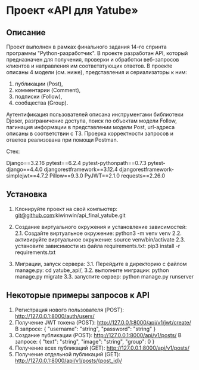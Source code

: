 # Проект «API для Yatube»
## Описание
Проект выполнен в рамках финального задания 14-го спринта программы "Python-разработчик". В проекте разработан API, который предназначен для получения, проверки и обработки веб-запросов клиентов и направления им соответвтующих ответов.
В проекте описаны 4 модели (см. ниже), представления и сериализаторы к ним: 
 1. публикации (Post),
 2. комментарии (Comment),
 3. подписки (Follow),
 4. сообщества (Group).

Аутентификация пользователей описана инструментами библиотеки Djoser, разграничение доступа, поиск по объектам модели Follow, пагинация информации в представлении модели Post, url-адреса описаны в соответствии с ТЗ. Проерка корректности запросов и ответов реализована при помощи Postman.

Стек:

Django==3.2.16 pytest==6.2.4 pytest-pythonpath==0.7.3 pytest-django==4.4.0 djangorestframework==3.12.4 djangorestframework-simplejwt==4.7.2 Pillow==9.3.0 PyJWT==2.1.0 requests==2.26.0

## Установка
1. Клонируйте проект на свой компьютер: git@github.com:kiwinwin/api_final_yatube.git
2. Создание виртуального окружения и установление зависимостей:
2.1. Создайте виртуальное окружение: python3 -m venv venv
2.2. активируйте виртуальное окружение: source venv/bin/activate
2.3. установите зависимости из файла requirements.txt: pip3 install -r requirements.txt

3. Миграции, запуск сервера:
3.1. Перейдите в директорию с файлом manage.py: cd yatube_api/, 
3.2. выполните миграции: python manage.py migrate
3.3. запустите сервер: python manage.py runserver

## Некоторые примеры запросов к API
1. Регистрация нового пользователя (POST): http://127.0.0.1:8000/auth/users/
2. Получение JWT токена (POST): http://127.0.0.1:8000/api/v1/jwt/create/
  В запросе:
  {
    "username": "string",
    "password": "string"
  }
3. Создание публикации (POST): http://127.0.0.1:8000/api/v1/posts/
  В запросе:
  {
    "text": "string",
    "image": "string",
    "group": 0
   }
4. Получение всех публикаций (GET): http://127.0.0.1:8000/api/v1/posts/
5. Получение отдельной публикаций (GET): http://127.0.0.1:8000/api/v1/posts/{post_id}/
